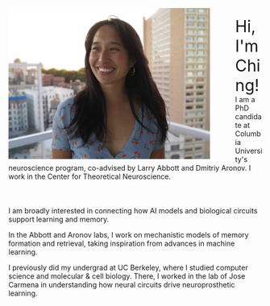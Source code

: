 ﻿---
layout: article
title:
---

<img style="float: left; margin: 0 50px 0 0;" src="/ching-photos/ching_fang_neuroscience.jpg"
 width="400" height="auto"
alt="Image of Ching Fang, neuroscientist at Columbia University."
/>
<br>
<font size="6"> Hi, I'm Ching!</font>
I am a PhD candidate at Columbia University's neuroscience program, co-advised by Larry Abbott and Dmitriy Aronov. I work in the Center for Theoretical Neuroscience.
<br><br><br><br>
I am broadly interested in connecting how AI models and biological circuits support learning and memory.

In the Abbott and Aronov labs, I work on mechanistic models of
memory formation and retrieval, taking inspiration from advances in machine learning.

I previously did my undergrad at UC Berkeley, where I studied computer science
and molecular & cell biology. There, I worked in the lab of Jose Carmena in understanding
how neural circuits drive neuroprosthetic learning.
